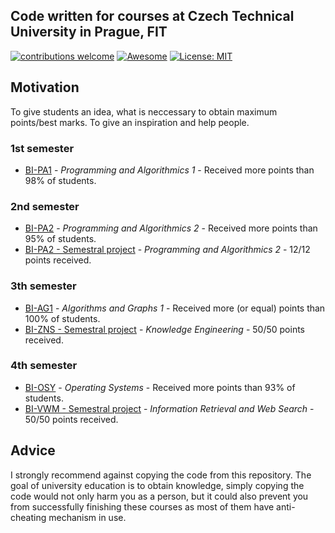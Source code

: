 ## Code written for courses at Czech Technical University in Prague, FIT <br/>
[![contributions welcome](https://img.shields.io/badge/contributions-welcome-brightgreen.svg?style=flat)](https://github.com/dwyl/esta/issues)
[![Awesome](https://awesome.re/badge-flat.svg)](https://awesome.re)
[![License: MIT](https://img.shields.io/badge/License-MIT-green.svg)](https://opensource.org/licenses/MIT)

## Motivation
To give students an idea, what is neccessary to obtain maximum points/best marks. To give an inspiration and help people.

### 1st semester
  * [BI-PA1](https://github.com/JahodaPaul/FIT_CTU/tree/master/PA1) - _Programming and Algorithmics 1_ - Received more points than 98% of students.
  
### 2nd semester
  * [BI-PA2](https://github.com/JahodaPaul/FIT_CTU/tree/master/PA2) - _Programming and Algorithmics 2_ - Received more points than 95% of students.
  * [BI-PA2 - Semestral project](https://github.com/JahodaPaul/FIT_CTU/tree/master/Recipe_Manager) - _Programming and Algorithmics 2_ - 12/12 points received. 
  
### 3th semester
  * [BI-AG1](https://github.com/JahodaPaul/FIT_CTU/tree/master/AG1) - _Algorithms and Graphs 1_ - Received more (or equal) points than 100% of students.
  * [BI-ZNS - Semestral project](https://github.com/JahodaPaul/FIT_CTU/tree/master/ZNS) - _Knowledge Engineering_ - 50/50 points received.
  
### 4th semester
  * [BI-OSY](https://github.com/JahodaPaul/FIT_CTU/tree/master/OSY) - _Operating Systems_ - Received more points than 93% of students.
  * [BI-VWM - Semestral project](https://github.com/JahodaPaul/FIT_CTU/tree/master/VWM) - _Information Retrieval and Web Search_ - 50/50 points received.
  
  
  
## Advice
I strongly recommend against copying the code from this repository. The goal of university education is to obtain knowledge, simply copying the code would not only harm you as a person, but it could also prevent you from successfully finishing these courses as most of them have anti-cheating mechanism in use. 
